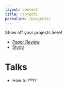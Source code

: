 ```yaml
---
layout: content
title: Projects
permalink: /projects/
---
```


Show off your projects here!
- [Paper Review]()
- [Study]()


# Talks
- How to ????

